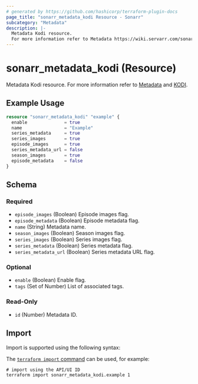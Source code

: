 ```yaml
---
# generated by https://github.com/hashicorp/terraform-plugin-docs
page_title: "sonarr_metadata_kodi Resource - Sonarr"
subcategory: "Metadata"
description: |-
  Metadata Kodi resource.
  For more information refer to Metadata https://wiki.servarr.com/sonarr/settings#metadata and KODI https://wiki.servarr.com/sonarr/supported#xbmcmetadata.
---
```


# sonarr_metadata_kodi (Resource)

<!-- subcategory:Metadata -->
Metadata Kodi resource.
For more information refer to [Metadata](https://wiki.servarr.com/sonarr/settings#metadata) and [KODI](https://wiki.servarr.com/sonarr/supported#xbmcmetadata).

## Example Usage

```terraform
resource "sonarr_metadata_kodi" "example" {
  enable              = true
  name                = "Example"
  series_metadata     = true
  series_images       = true
  episode_images      = true
  series_metadata_url = false
  season_images       = true
  episode_metadata    = false
}
```

<!-- schema generated by tfplugindocs -->
## Schema

### Required

- `episode_images` (Boolean) Episode images flag.
- `episode_metadata` (Boolean) Episode metadata flag.
- `name` (String) Metadata name.
- `season_images` (Boolean) Season images flag.
- `series_images` (Boolean) Series images flag.
- `series_metadata` (Boolean) Series metadata flag.
- `series_metadata_url` (Boolean) Series metadata URL flag.

### Optional

- `enable` (Boolean) Enable flag.
- `tags` (Set of Number) List of associated tags.

### Read-Only

- `id` (Number) Metadata ID.

## Import

Import is supported using the following syntax:

The [`terraform import` command](https://developer.hashicorp.com/terraform/cli/commands/import) can be used, for example:

```shell
# import using the API/UI ID
terraform import sonarr_metadata_kodi.example 1
```
